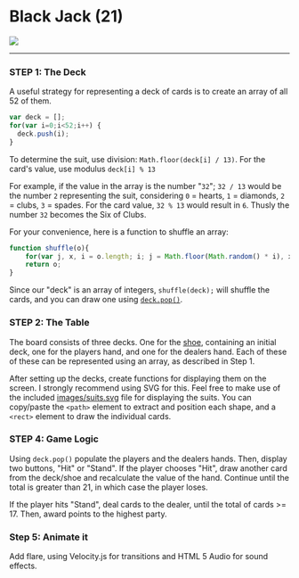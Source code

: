 # Black Jack (21)
![](images/suits.png)

---

### STEP 1: The Deck

A useful strategy for representing a deck of cards is to create an array of all 52 of them.

```js
var deck = [];
for(var i=0;i<52;i++) {
  deck.push(i);
}
```

To determine the suit, use division: `Math.floor(deck[i] / 13)`. For the card's value, use modulus `deck[i] % 13`

For example, if the value in the array is the number "`32`";  `32 / 13` would be the number `2` representing the suit, considering `0` = hearts, `1` = diamonds, `2` = clubs, `3` = spades. For the card value, `32 % 13` would result in `6`. Thusly the number `32` becomes the Six of Clubs.

For your convenience, here is a function to shuffle an array:

```js
function shuffle(o){
    for(var j, x, i = o.length; i; j = Math.floor(Math.random() * i), x = o[--i], o[i] = o[j], o[j] = x);
    return o;
}
```

Since our "deck" is an array of integers, `shuffle(deck);` will shuffle the cards, and you can draw one using [`deck.pop()`](https://developer.mozilla.org/en-US/docs/Web/JavaScript/Reference/Global_Objects/Array/pop).

### STEP 2: The Table

The board consists of three decks. One for the [shoe](https://en.wikipedia.org/wiki/Shoe_(cards)), containing an initial deck, one for the players hand, and one for the dealers hand.  Each of these of these can be represented using an array, as described in Step 1.

After setting up the decks, create functions for displaying them on the screen.  I strongly recommend using SVG for this.  Feel free to make use of the included [images/suits.svg](images/suits.svg) file for displaying the suits. You can copy/paste the `<path>` element to extract and position each shape, and a `<rect>` element to draw the individual cards.

### STEP 4: Game Logic

Using `deck.pop()` populate the players and the dealers hands. Then, display two buttons, "Hit" or "Stand". If the player chooses "Hit", draw another card from the deck/shoe and recalculate the value of the hand.  Continue until the total is greater than 21, in which case the player loses.

If the player hits "Stand", deal cards to the dealer, until the total of cards >= 17. Then, award points to the highest party.

### Step 5: Animate it

Add flare, using Velocity.js for transitions and HTML 5 Audio for sound effects.
